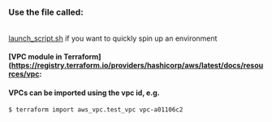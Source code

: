 ### Use the file called:

###### 
[launch_script.sh](https://github.com/Hawaiideveloper/Sample_Env/blob/main/TerraForm/configurations/launch_script.sh) if you want to quickly spin up an environment


#### [VPC module in Terraform](https://registry.terraform.io/providers/hashicorp/aws/latest/docs/resources/vpc:

#### VPCs can be imported using the vpc id, e.g.

```
$ terraform import aws_vpc.test_vpc vpc-a01106c2
```
